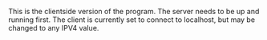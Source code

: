 This is the clientside version of the program.  The server needs to be up and running first.  The client is currently set to connect to localhost, but may be changed to any IPV4 value.
